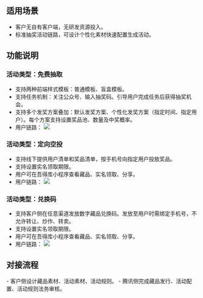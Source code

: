 ## 适用场景
- 客户无自有客户端，无研发资源投入。
- 标准抽奖活动链路，可设计个性化素材快速配置生成活动。


## 功能说明
### 活动类型：免费抽取
- 支持两种前端样式模板：普通模板、盲盒模板。
- 支持任务机制：关注公众号、输入抽奖码。引导用户完成任务后获得抽奖机会。
- 支持多个发奖方案叠加：默认发奖方案、个性化发奖方案（指定时间、指定用户）。每个方案支持设置奖品池、数量及中奖概率。
- 用户链路：
![](https://qcloudimg.tencent-cloud.cn/raw/24fcab0efeece54192b25726ec9c4999.jpg)      


### 活动类型：定向空投
- 支持线下提供用户清单和奖品清单，按手机号向指定用户投放奖品。
- 支持设置实名领取期限。
- 用户可在吾得库小程序查看藏品、实名领取、分享。
- 用户链路：
![](https://qcloudimg.tencent-cloud.cn/raw/a2d1d6b594dbfa47cad161e751ce3644.jpg)       


### 活动类型：兑换码
- 支持客户侧在任意渠道发放数字藏品兑换码。发放至用户时需绑定手机号，不允许转让、炒作、转卖。
- 支持设置实名领取期限。
- 用户可在吾得库小程序查看藏品、实名领取、分享。
- 用户链路：
![](https://qcloudimg.tencent-cloud.cn/raw/d7cea114b9ed3271ccace86eafdeb873.jpg)       

## 对接流程
<dx-steps>
- 客户侧设计藏品素材、活动素材、活动规则。
- 腾讯侧完成藏品发行、活动配置、活动规则法务审核。
</dx-steps>

